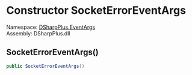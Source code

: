 # Constructor SocketErrorEventArgs

Namespace: [DSharpPlus.EventArgs](DSharpPlus.EventArgs.md)  
Assembly: DSharpPlus.dll

## <a id="DSharpPlus_EventArgs_SocketErrorEventArgs__ctor"></a>SocketErrorEventArgs\(\)

```csharp
public SocketErrorEventArgs()
```

